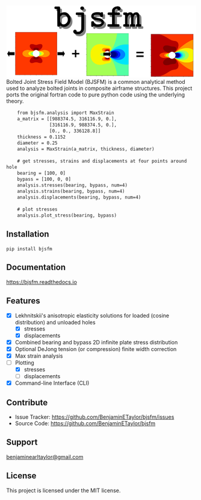 ![bjsfm](https://raw.githubusercontent.com/BenjaminETaylor/bjsfm/master/docs/img/logo_02.png)
Bolted Joint Stress Field Model (BJSFM) is a common analytical method used to analyze bolted joints in composite
airframe structures. This project ports the original fortran code to pure python code using the underlying theory.

```
    from bjsfm.analysis import MaxStrain
    a_matrix = [[988374.5, 316116.9, 0.],
                [316116.9, 988374.5, 0.],
                [0., 0., 336128.8]]
    thickness = 0.1152
    diameter = 0.25
    analysis = MaxStrain(a_matrix, thickness, diameter)

    # get stresses, strains and displacements at four points around hole
    bearing = [100, 0]
    bypass = [100, 0, 0]
    analysis.stresses(bearing, bypass, num=4)
    analysis.strains(bearing, bypass, num=4)
    analysis.displacements(bearing, bypass, num=4)

    # plot stresses
    analysis.plot_stress(bearing, bypass)
```

## Installation

`pip install bjsfm`

## Documentation

https://bjsfm.readthedocs.io

## Features

- [X] Lekhnitskii's anisotropic elasticity solutions for loaded (cosine distribution) and unloaded holes
    - [X] stresses
    - [X] displacements
- [X] Combined bearing and bypass 2D infinite plate stress distribution
- [X] Optional DeJong tension (or compression) finite width correction
- [X] Max strain analysis
- [ ] Plotting
    - [X] stresses
    - [ ] displacements
- [X] Command-line Interface (CLI)

## Contribute

- Issue Tracker: https://github.com/BenjaminETaylor/bjsfm/issues
- Source Code: https://github.com/BenjaminETaylor/bjsfm

## Support

benjaminearltaylor@gmail.com

## License

This project is licensed under the MIT license.